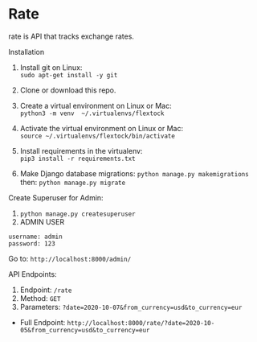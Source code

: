 
# Rate 
rate is API that tracks exchange rates.

Installation
1. Install git on Linux:  
`sudo apt-get install -y git`
2. Clone or download this repo.

3. Create a virtual environment on Linux or Mac:  
`python3 -m venv  ~/.virtualenvs/flextock`
4. Activate the virtual environment on Linux or Mac:  
`source ~/.virtualenvs/flextock/bin/activate`

5. Install requirements in the virtualenv:  
`pip3 install -r requirements.txt`
6. Make Django database migrations:
`python manage.py makemigrations`
then: `python manage.py migrate`


Create Superuser for Admin:
1. `python manage.py createsuperuser`
2. ADMIN USER
```
username: admin
password: 123
```

Go  to: `http://localhost:8000/admin/`

API Endpoints:

1. Endpoint: `/rate`
2. Method: `GET`
3. Parameters: `?date=2020-10-07&from_currency=usd&to_currency=eur`
- Full Endpoint: `http://localhost:8000/rate/?date=2020-10-05&from_currency=usd&to_currency=eur`


